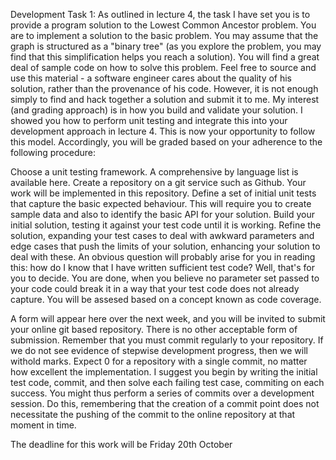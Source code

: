 Development Task 1: As outlined in lecture 4, the task I have set you is to provide a program solution to the Lowest Common Ancestor problem. You are to implement a solution to the basic problem. You may assume that the graph is structured as a "binary tree" (as you explore the problem, you may find that this simplification helps you reach a solution). You will find a great deal of sample code on how to solve this problem. Feel free to source and use this material - a software engineer cares about the quality of his solution, rather than the provenance of his code. However, it is not enough simply to find and hack together a solution and submit it to me. My interest (and grading approach) is in how you build and validate your solution. I showed you how to perform unit testing and integrate this into your development approach in lecture 4. This is now your opportunity to follow this model. Accordingly, you will be graded based on your adherence to the following procedure:

Choose a unit testing framework. A comprehensive by language list is available here.
Create a repository on a git service such as Github. Your work will be implemented in this repository.
Define a set of initial unit tests that capture the basic expected behaviour. This will require you to create sample data and also to identify the basic API for your solution.
Build your initial solution, testing it against your test code until it is working.
Refine the solution, expanding your test cases to deal with awkward parameters and edge cases that push the limits of your solution, enhancing your solution to deal with these.
An obvious question will probably arise for you in reading this: how do I know that I have written sufficient test code? Well, that's for you to decide. You are done, when you believe no parameter set passed to your code could break it in a way that your test code does not already capture. You will be assesed based on a concept known as code coverage.

A form will appear here over the next week, and you will be invited to submit your online git based repository. There is no other acceptable form of submission. Remember that you must commit regularly to your repository. If we do not see evidence of stepwise development progress, then we will withold marks. Expect 0 for a repository with a single commit, no matter how excellent the implementation. I suggest you begin by writing the initial test code, commit, and then solve each failing test case, commiting on each success. You might thus perform a series of commits over a development session. Do this, remembering that the creation of a commit point does not necessitate the pushing of the commit to the online repository at that moment in time.

The deadline for this work will be Friday 20th October
